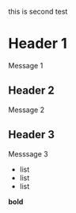 this is second test

# Header 1

Message 1

## Header 2

Message 2

## Header 3

Messsage 3

* list
* list
* list

**bold**  
